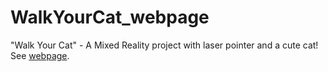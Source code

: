 # WalkYourCat_webpage
"Walk Your Cat" - A Mixed Reality project with laser pointer and a cute cat! See [webpage](https://serev99.github.io/walkyourcat_webpage/).

